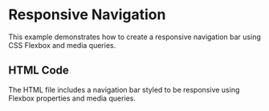 # Responsive Navigation

This example demonstrates how to create a responsive navigation bar using CSS Flexbox and media queries.

## HTML Code
The HTML file includes a navigation bar styled to be responsive using Flexbox properties and media queries.